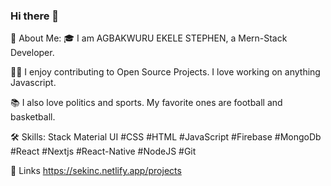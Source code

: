 ### Hi there 👋


🚀 About Me:
🎓 I am AGBAKWURU EKELE STEPHEN, a Mern-Stack Developer.

👨‍💻 I enjoy contributing to Open Source Projects. I love working on anything Javascript.

📚 I also love politics and sports. My favorite ones are football and basketball.

🛠️ Skills:
Stack
Material UI  #CSS  #HTML  #JavaScript  #Firebase  #MongoDb  #React #Nextjs  #React-Native  #NodeJS  #Git

🔗 Links
https://sekinc.netlify.app/projects
